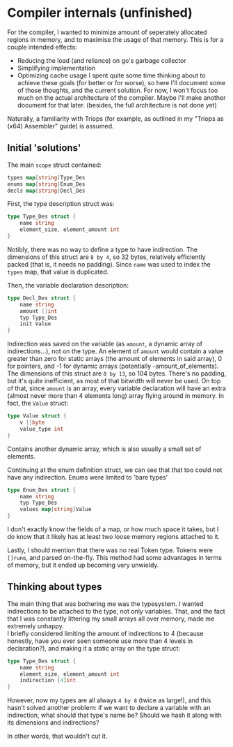# Compiler internals (unfinished)
For the compiler, I wanted to minimize amount of seperately allocated regions in memory, and to maximise the usage of that memory.
This is for a couple intended effects:
- Reducing the load (and reliance) on go's garbage collector
- Simplifying implementation
- Optimizing cache usage
I spent quite some time thinking about to achieve these goals (for better or for worse), so here I'll document some of those thoughts, and the current solution.
For now, I won't focus too much on the actual architecture of the compiler. Maybe I'll make another document for that later. (besides, the full architecture is not done yet)

Naturally, a familiarity with Triops (for example, as outlined in my "Triops as (x64) Assembler" guide) is assumed.

## Initial 'solutions'
The main `scope` struct contained:
```go
types map[string]Type_Des
enums map[string]Enum_Des
decls map[string]Decl_Des
```
First, the type description struct was:
```go
type Type_Des struct {
	name string
	element_size, element_amount int
}
```
Notibly, there was no way to define a type to have indirection. The dimensions of this struct are `8 by 4`, so 32 bytes, relatively efficiently packed (that is, it needs no padding).
Since `name` was used to index the `types` map, that value is duplicated.

Then, the variable declaration description:
```go
type Decl_Des struct {
	name string
	amount []int
	typ Type_Des
	init Value
}
```
Indirection was saved on the variable (as `amount`, a dynamic array of indirections...), not on the type.
An element of `amount` would contain a value greater than zero for static arrays (the amount of elements in said array), 0 for pointers, and -1 for dynamic arrays (potentially -amount_of_elements).
The dimensions of this struct are `8 by 13`, so 104 bytes. There's no padding, but it's quite inefficient, as most of that bitwidth will never be used.
On top of that, since `amount` is an array, every variable declaration will have an extra (almost never more than 4 elements long) array flying around in memory.
In fact, the `Value` struct:
```go
type Value struct {
	v []byte
	value_type int
}
```
Contains another dynamic array, which is also usually a small set of elements.

Continuing at the enum definition struct, we can see that that too could not have any indirection. Enums were limited to 'bare types'
```go
type Enum_Des struct {
	name string
	typ Type_Des
	values map[string]Value
}
```
I don't exactly know the fields of a map, or how much space it takes, but I do know that it likely has at least two loose memory regions attached to it.

Lastly, I should mention that there was no real Token type. Tokens were `[]rune`, and parsed on-the-fly. This method had some advantages in terms of memory, but it
ended up becoming very unwieldy.

## Thinking about types
The main thing that was bothering me was the typesystem. I wanted indirections to be attached to the type, not only variables. That, and the fact that I was constantly littering
my small arrays all over memory, made me extremely unhappy.\
I briefly considered limiting the amount of indirections to 4 (because honestly, have you ever seen someone use more than 4 levels in declaration?), and making it a static array
on the type struct:
```go
type Type_Des struct {
	name string
	element_size, element_amount int
	indirection [4]int
}
```
However, now my types are all always `4 by 8` (twice as large!), and this hasn't solved another problem:
if we want to declare a variable with an indirection, what should that type's name be? Should we hash it along with its dimensions and indirections?

In other words, that wouldn't cut it.
